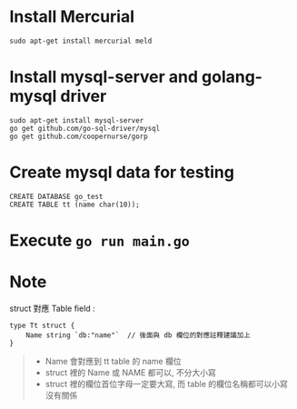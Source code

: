 # Install Mercurial

    sudo apt-get install mercurial meld

# Install mysql-server and golang-mysql driver

    sudo apt-get install mysql-server
    go get github.com/go-sql-driver/mysql
    go get github.com/coopernurse/gorp

# Create mysql data for testing

    CREATE DATABASE go_test
    CREATE TABLE tt (name char(10));

# Execute `go run main.go`

# Note

struct 對應 Table field :

    type Tt struct {
        Name string `db:"name"`  // 後面與 db 欄位的對應註釋建議加上
    }

> * Name 會對應到 tt table 的 name 欄位
> * struct 裡的 Name 或 NAME 都可以, 不分大小寫
> * struct 裡的欄位首位字母一定要大寫, 而 table 的欄位名稱都可以小寫沒有關係

